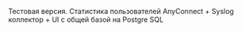 Тестовая версия.
Статистика пользователей AnyConnect + Syslog коллектор + UI
с общей базой на Postgre SQL
